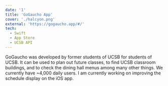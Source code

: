 ```yaml
---
date: '1'
title: 'GoGaucho App'
cover: './halcyon.png'
external: 'https://gogaucho.app/#/'
tech:
  - Swift
  - App Store
  - UCSB API
---
```


GoGaucho was developed by former students of UCSB for students of UCSB. It can be used to plan out future classes, to find UCSB classroom buildings, and to check the dining hall menus among many other things. We currently have ~4,000 daily users. I am currently working on improving the schedule display on the iOS app.
